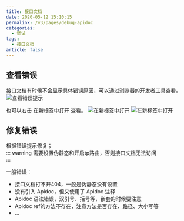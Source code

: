 ```yaml
---
title: 接口文档
date: 2020-05-12 15:10:15
permalink: /v3/pages/debug-apidoc
categories: 
  - 调试
tags: 
  - 接口文档
article: false
---
```


## 查看错误

接口文档有时候不会显示具体错误原因，可以通过浏览器的开发者工具查看。
<img :src="$withBase('/img/dev/debug-apidoc1.jpg')" alt="查看错误提示">

也可以右击 在新标签中打开 查看。
<img :src="$withBase('/img/dev/debug-apidoc2.jpg')" alt="在新标签中打开">
<img :src="$withBase('/img/dev/debug-apidoc3.jpg')" alt="在新标签中打开">

## 修复错误
根据错误提示修复；  
::: warning
需要设置伪静态和开启tp路由，否则接口文档无法访问  
:::

一般错误：
- 接口文档打不开404，一般是伪静态没有设置
- 没有引入 Apidoc，但又使用了 Apidoc 注释
- Apidoc 语法错误，双引号、括号等，嵌套的时候要注意
- Apidoc ref的方法不存在，注意方法是否存在、路径、大小写等
- ...
